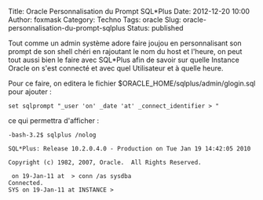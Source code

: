 Title: Oracle Personnalisation du Prompt SQL*Plus
Date: 2012-12-20 10:00
Author: foxmask
Category: Techno
Tags: oracle
Slug: oracle-personnalisation-du-prompt-sqlplus
Status: published

Tout comme un admin système adore faire joujou en personnalisant son
prompt de son shell chéri en rajoutant le nom du host et l'heure, on
peut tout aussi bien le faire avec SQL\*Plus afin de savoir sur quelle
Instance Oracle on s'est connecté et avec quel Utilisateur et à quelle
heure.

Pour ce faire, on editera le fichier
\$ORACLE\_HOME/sqlplus/admin/glogin.sql pour ajouter :

    set sqlprompt "_user 'on' _date 'at' _connect_identifier > "

ce qui permettra d'afficher :

    -bash-3.2$ sqlplus /nolog

    SQL*Plus: Release 10.2.0.4.0 - Production on Tue Jan 19 14:42:05 2010

    Copyright (c) 1982, 2007, Oracle.  All Rights Reserved.

     on 19-Jan-11 at  > conn /as sysdba
    Connected.
    SYS on 19-Jan-11 at INSTANCE > 

